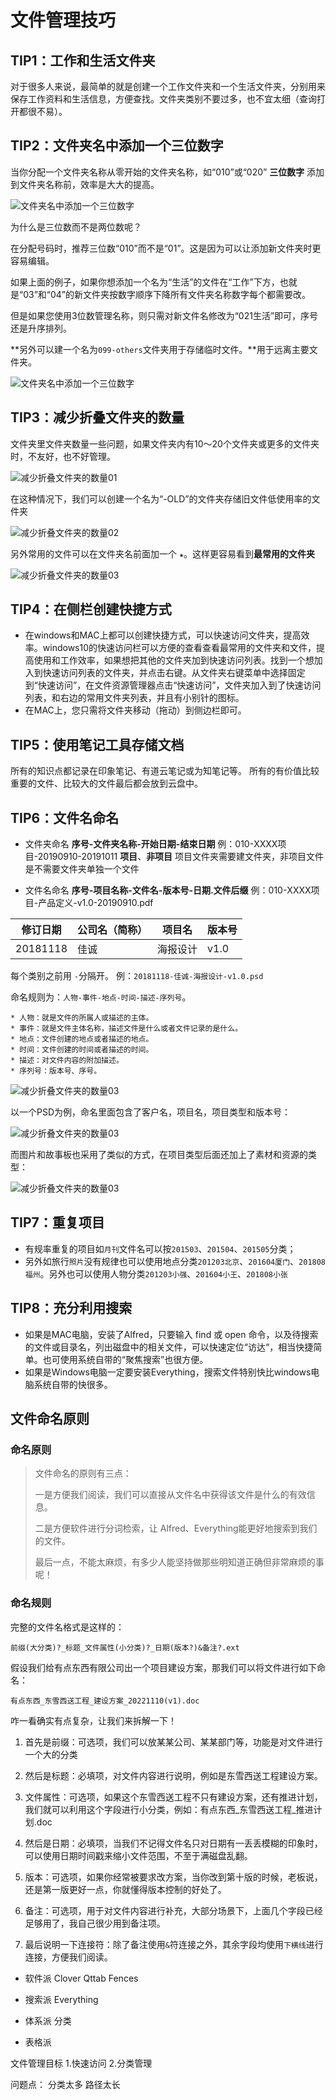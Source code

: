 # 文件管理技巧

## TIP1：工作和生活文件夹

对于很多人来说，最简单的就是创建一个工作文件夹和一个生活文件夹，分别用来保存工作资料和生活信息，方便查找。文件夹类别不要过多，也不宜太细（查询打开都很不易）。

## TIP2：文件夹名中添加一个三位数字

当你分配一个文件夹名称从零开始的文件夹名称，如“010”或“020” **三位数字** 添加到文件夹名称前，效率是大大的提高。

![文件夹名中添加一个三位数字](file-tips.assets/file-tips3.png)

为什么是三位数而不是两位数呢？

在分配号码时，推荐三位数“010”而不是“01”。这是因为可以让添加新文件夹时更容易编辑。

如果上面的例子，如果你想添加一个名为“生活”的文件在“工作”下方，也就是“03”和“04”的新文件夹按数字顺序下降所有文件夹名称数字每个都需要改。

但是如果您使用3位数管理名称，则只需对新文件名修改为“021生活”即可，序号还是升序排列。

**另外可以建一个名为`099-others`文件夹用于存储临时文件。**用于远离主要文件夹。

![文件夹名中添加一个三位数字](file-tips.assets/file-tips8.png)

## TIP3：减少折叠文件夹的数量

文件夹里文件夹数量一些问题，如果文件夹内有10〜20个文件夹或更多的文件夹时，不友好，也不好管理。

![减少折叠文件夹的数量01](file-tips.assets/file-tips1.png)

在这种情况下，我们可以创建一个名为“-OLD”的文件夹存储旧文件低使用率的文件夹

![减少折叠文件夹的数量02](file-tips.assets/file-tips2.png)

另外常用的文件可以在文件夹名前面加一个 **`★`**。这样更容易看到**最常用的文件夹**

![减少折叠文件夹的数量03](file-tips.assets/file-tips4.png)

## TIP4：在侧栏创建快捷方式

- 在windows和MAC上都可以创建快捷方式，可以快速访问文件夹，提高效率。windows10的快速访问栏可以方便的查看查看最常用的文件夹和文件，提高使用和工作效率，如果想把其他的文件夹加到快速访问列表。找到一个想加入到快速访问列表的文件夹，并点击右键。从文件夹右键菜单中选择固定到“快速访问”，在文件资源管理器点击“快速访问”，文件夹加入到了快速访问列表，和右边的常用文件夹列表，并且有小别针的图标。
- 在MAC上，您只需将文件夹移动（拖动）到侧边栏即可。

## TIP5：使用笔记工具存储文档

所有的知识点都记录在印象笔记、有道云笔记或为知笔记等。
所有的有价值比较重要的文件、比较大的文件最后都会放到云盘中。

## TIP6：文件名命名

- 文件夹命名
**序号-文件夹名称-开始日期-结束日期**
例：010-XXXX项目-20190910-20191011
**项目**、**非项目**
项目文件夹需要建文件夹，非项目文件是不需要文件夹单独一个文件

- 文件名命名
**序号-项目名称-文件名-版本号-日期.文件后缀**
例：010-XXXX项目-产品定义-v1.0-20190910.pdf

|修订日期|公司名（简称）|项目名|版本号|
|---|---|---|---|
|20181118|佳诚|海报设计|v1.0|

每个类别之前用 `-`分隔开。
例：`20181118-佳诚-海报设计-v1.0.psd`

命名规则为：`人物-事件-地点-时间-描述-序列号`。

    * 人物：就是文件的所属人或描述的主体。
    * 事件：就是文件主体名称，描述文件是什么或者文件记录的是什么。
    * 地点：文件创建的地点或者描述的地点。
    * 时间：文件创建的时间或者描述的时间。
    * 描述：对文件内容的附加描述。
    * 序列号：版本号、序号。

![减少折叠文件夹的数量03](file-tips.assets/file-tips6.png)

以一个PSD为例，命名里面包含了客户名，项目名，项目类型和版本号：

![减少折叠文件夹的数量03](file-tips.assets/file-tips7.jpg)

而图片和故事板也采用了类似的方式，在项目类型后面还加上了素材和资源的类型：

![减少折叠文件夹的数量03](file-tips.assets/file-tips5.jpg)

## TIP7：重复项目

- 有规率重复的项目如`月刊`文件名可以按`201503`、`201504`、`201505`分类；
- 另外如旅行`照片`没有规律也可以使用地点分类`201203北京`、`201604厦门`、`201808福州`。另外也可以使用人物分类`201203小强`、`201604小王`、`201808小张`

## TIP8：充分利用搜索

- 如果是MAC电脑，安装了Alfred，只要输入 find 或 open 命令，以及待搜索的文件或目录名，列出磁盘中的相关文件，可以快速定位“访达“，相当快捷简单。也可使用系统自带的“聚焦搜索”也很方便。
- 如果是Windows电脑一定要安装Everything，搜索文件特别快比windows电脑系统自带的快很多。

## 文件命名原则

### 命名原则

> 文件命名的原则有三点：
>
> 一是方便我们阅读，我们可以直接从文件名中获得该文件是什么的有效信息。
>
> 二是方便软件进行分词检索，让 Alfred、Everything能更好地搜索到我们的文件。
>
> 最后一点，不能太麻烦，有多少人能坚持做那些明知道正确但非常麻烦的事呢！

### 命名规则

完整的文件名格式是这样的：

`前缀(大分类)?_标题_文件属性(小分类)?_日期(版本?)&备注?.ext`

假设我们给有点东西有限公司出一个项目建设方案，那我们可以将文件进行如下命名：

`有点东西_东雪西送工程_建设方案_20221110(v1).doc`

咋一看确实有点复杂，让我们来拆解一下！

1. 首先是前缀：可选项，我们可以放某某公司、某某部门等，功能是对文件进行一个大的分类

2. 然后是标题：必填项，对文件内容进行说明，例如是东雪西送工程建设方案。

3. 文件属性：可选项，如果这个东雪西送工程不只有建设方案，还有推进计划，我们就可以利用这个字段进行小分类，例如：有点东西_东雪西送工程_推进计划.doc

4. 然后是日期：必填项，当我们不记得文件名只对日期有一丢丢模糊的印象时，可以使用日期时间戳来缩小文件范围，不至于满磁盘乱翻。

5. 版本：可选项，如果你经常被要求改方案，当你改到第十版的时候，老板说，还是第一版更好一点，你就懂得版本控制的好处了。

6. 备注：可选项，用于对文件内容进行补充，大部分场景下，上面几个字段已经足够用了，我自己很少用到备注项。

7. 最后说明一下连接符：除了备注使用`&`符连接之外，其余字段均使用`下横线`进行连接，方便我们阅读。

- 软件派
Clover
Qttab
Fences

- 搜索派
Everything

- 体系派
分类

- 表格派

文件管理目标
1.快速访问
2.分类管理

问题点：
分类太多
路径太长
